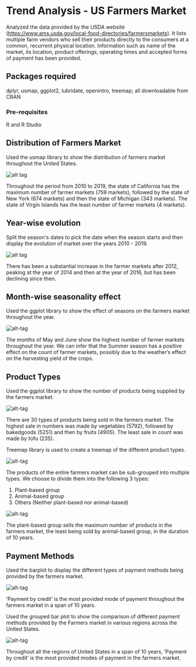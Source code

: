 # Trend Analysis - US Farmers Market
Analyzed the data provided by the USDA website (https://www.ams.usda.gov/local-food-directories/farmersmarkets). It lists multiple farm vendors who sell their products directly to the consumers at a common, recurrent physical location. Information such as name of the market, its location, product offerings, operating times and accepted forms of payment has been provided.

## Packages required
dplyr, usmap, ggplot2, lubridate, openintro, treemap; all downloadable from CRAN

### Pre-requisites
R and R Studio

## Distribution of Farmers Market
Used the usmap library to show the distribution of farmers market throughout the United States.

![alt tag](https://user-images.githubusercontent.com/42359693/68337591-d240e800-00ae-11ea-9ee2-10700ecd4963.png)

Throughout the period from 2010 to 2019, the state of California has the maximum number of farmer markets (759 markets), followed by the state of New York (674 markets) and then the state of Michigan (343 markets). The state of Virgin Islands has the least number of farmer markets (4 markets).

## Year-wise evolution
Split the season's dates to pick the date when the season starts and then display the evolution of market over the years 2010 - 2019.

![alt tag](https://user-images.githubusercontent.com/42359693/68338761-319ff780-00b1-11ea-9d75-70250e3c379a.png)

There has been a substantial increase in the farmer markets after 2012, peaking at the year of 2014 and then at the year of 2016, but has been declining since then.

## Month-wise seasonality effect
Used the ggplot library to show the effect of seasons on the farmers market throughout the year.

![alt-tag](https://user-images.githubusercontent.com/42359693/68339254-36b17680-00b2-11ea-98bb-2d606ec51734.png)

The months of May and June show the highest number of farmer markets throughout the year. We can infer that the Summer season has a positive effect on the count of farmer markets, possibly due to the weather’s effect on the harvesting yield of the crops.

## Product Types
Used the ggplot library to show the number of products being supplied by the farmers market.

![alt-tag](https://user-images.githubusercontent.com/42359693/68339446-9740b380-00b2-11ea-9d6f-cb94792d2ae0.png)

There are 30 types of products being sold in the farmers market. The highest sale in numbers was made by vegetables (5792), followed by bakedgoods (5251) and then by fruits (4905). The least sale in count was made by tofu (235).

Treemap library is used to create a treemap of the different product types.

![alt-tag](https://user-images.githubusercontent.com/42359693/68339677-0c13ed80-00b3-11ea-8303-e9411177b594.png)

The products of the entire farmers market can be sub-grouped into multiple types. We choose to divide them into the following 3 types:
1.	Plant-based group
2.	Animal-based group
3.	Others (Neither plant-based nor animal-based)

![alt-tag](https://user-images.githubusercontent.com/42359693/68339854-5bf2b480-00b3-11ea-968d-ca326d68de45.png)

The plant-based group sells the maximum number of products in the farmers market, the least being sold by animal-based group, in the duration of 10 years.

## Payment Methods
Used the barplot to display the different types of payment methods being provided by the farmers market.

![alt-tag](https://user-images.githubusercontent.com/42359693/68339947-89d7f900-00b3-11ea-8ec9-b9a4b28d9c64.png)

‘Payment by credit’ is the most provided mode of payment throughout the farmers market in a span of 10 years.

Used the grouped bar plot to show the comparison of different payment methods provided by the Farmers market in various regions across the United States.

![alt-tag](https://user-images.githubusercontent.com/42359693/68340157-e1766480-00b3-11ea-8e33-985365cf4fd0.png)

Throughout all the regions of United States in a span of 10 years, ‘Payment by credit’ is the most provided modes of payment in the farmers market.